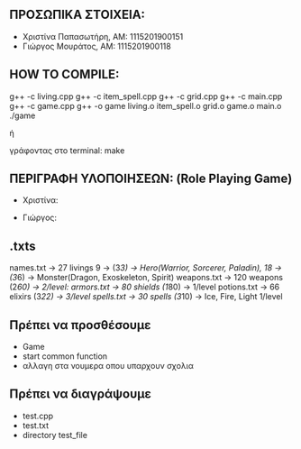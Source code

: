 ## ΠΡΟΣΩΠΙΚΑ ΣΤΟΙΧΕΙΑ:
-   Χριστίνα Παπασωτήρη, AM: 1115201900151
-   Γιώργος Μουράτος, ΑΜ: 1115201900118

## HOW TO COMPILE:
g++ -c living.cpp
g++ -c item_spell.cpp
g++ -c grid.cpp
g++ -c main.cpp
g++ -c game.cpp
g++ -o game living.o item_spell.o grid.o game.o main.o
./game 

ή

γράφοντας στο terminal: make
 
## ΠΕΡΙΓΡΑΦΗ ΥΛΟΠΟΙΗΣΕΩΝ: (Role Playing Game)
- Χριστίνα:

- Γιώργος:


## .txts
names.txt -> 27 livings 
    9 -> (3*3) -> Hero(Warrior, Sorcerer, Paladin),
    18 -> (3*6) ->  Monster(Dragon, Exoskeleton, Spirit)
weapons.txt -> 120 weapons (2*60) -> 2/level:
armors.txt -> 80 shields (1*80) -> 1/level
potions.txt -> 66 elixirs (3*22) -> 3/level
spells.txt -> 30 spells (3*10) -> Ice, Fire, Light 1/level

## Πρέπει να προσθέσουμε
- Game
- start common function
- αλλαγη στα νουμερα οπου υπαρχουν σχολια

## Πρέπει να διαγράψουμε 
- test.cpp
- test.txt 
- directory test_file 